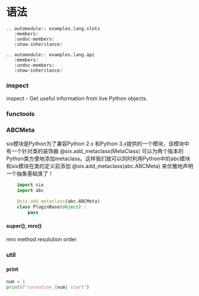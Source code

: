 # 语法

```eval_rst
.. automodule:: examples.lang.slots
   :members:
   :undoc-members:
   :show-inheritance:

.. automodule:: examples.lang.api
   :members:
   :undoc-members:
   :show-inheritance:
```

### inspect

inspect - Get useful information from live Python objects.

### functools

### ABCMeta

six模块是Python为了兼容Python 2.x 和Python 3.x提供的一个模块，该模块中有一个针对类的装饰器 @six.add_metaclass(MetaClass) 可以为两个版本的Python类方便地添加metaclass。这样我们就可以同时利用Python中的abc模块和six模块在类的定义前添加 @six.add_metaclass(abc.ABCMeta) 来优雅地声明一个抽象基础类了！

``` python
    import six
    import abc

    @six.add_metaclass(abc.ABCMeta)
    class PluginBase(object) :
        pass
```

#### super(), mro()

mro
    method resolution order


### util

#### print
```python
num = 1
print(f"coroutine_{num} start")
```